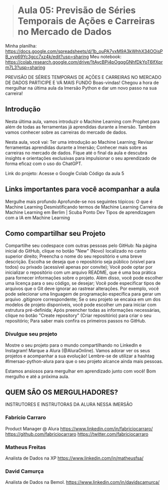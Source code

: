<link
  rel="stylesheet"
  href="https://cdn.jsdelivr.net/gh/dheereshagrwal/colored-icons@1.7.5/src/app/ci.min.css"
/>

> # Aula 05: Previsão de Séries Temporais de Ações e Carreiras no Mercado de Dados

Minha planilha: https://docs.google.com/spreadsheets/d/1b_ouPA7vxM9A3kWhhX34OOisPB_vyp69Yc3gcc7xz4k/edit?usp=sharing
Meu notebook: https://colab.research.google.com/drive/1tAycBPj4pOgqgGNhfDkYoT6IfXprm7L3?usp=sharing

PREVISÃO DE SÉRIES TEMPORAIS DE AÇÕES E CARREIRAS NO MERCADO DE DADOS
PARTICIPE E VÁ MAIS FUNDO
Boas-vindas! Chegou a hora de mergulhar na última aula da Imersão Python e dar um novo passo na sua carreira!

## Introdução

Nesta última aula, vamos introduzir o Machine Learning com Prophet para além de todas as ferramentas já aprendidas durante a Imersão. Também vamos conhecer sobre as carreiras do mercado de dados.

Nesta aula, você vai:
Ter uma introdução ao Machine Learning;
Revisar ferramentas aprendidas durante a Imersão;
Conhecer mais sobre as carreiras no mercado de dados.
Fique até o final da aula e descubra insights e orientações exclusivas para impulsionar o seu aprendizado de forma eficaz com o uso do ChatGPT.

Link do projeto:
Acesse o Google Colab
Código da aula 5

## Links importantes para você acompanhar a aula

Mergulhe mais profundo
Aprofunde-se nos seguintes tópicos:
O que é Machine Learning
Desmistificando termos de Machine Learning
Carreira de Machine Learning em Berlim | Scuba Ponto Dev
Tipos de aprendizagem com a IA em Machine Learning

## Como compartilhar seu Projeto

Compartilhe seu codespace com outras pessoas pelo GitHub:
Na página inicial do GitHub, clique no botão "New" (Novo) localizado no canto superior direito;
Preencha o nome do seu repositório e uma breve descrição. Escolha se deseja que o repositório seja público (visível para todos) ou privado (acessível apenas por convite);
Você pode optar por inicializar o repositório com um arquivo README, que é uma boa prática para fornecer informações sobre o projeto. Além disso, você pode escolher uma licença para o seu código, se desejar;
Você pode especificar tipos de arquivos que o Git deve ignorar ao rastrear alterações. Por exemplo, você pode selecionar uma linguagem de programação específica para gerar um arquivo .gitignore correspondente;
Se o seu projeto se encaixa em um dos modelos de projeto disponíveis, você pode escolher um para iniciar com estrutura pré-definida;
Após preencher todas as informações necessárias, clique no botão "Create repository" (Criar repositório) para criar o seu repositório;
Para saber mais confira os primeiros passos no GitHub.

### Divulgue seu projeto
Mostre o seu projeto para o mundo compartilhando no LinkedIn e Instagram! Marque a Alura (@AluraOnline). Vamos adorar ver os seus projetos e acompanhar a sua evolução! Lembre-se de utilizar a hashtag #Imersao-python-alura para que o seu projeto alcance ainda mais pessoas.

Estamos ansiosos para mergulhar em aprendizado junto com você! Bom mergulho e até a próxima aula.

## QUEM SÃO OS MERGULHADORES?
INSTRUTORES E INSTRUTORAS DA ALURA NESSA IMERSÃO
### Fabrício Carraro
Product Manager @ Alura
https://www.linkedin.com/in/fabriciocarraro/
https://github.com/fabriciocarraro
https://twitter.com/fabriciocarraro

### Matheus Freitas
Analista de Dados na XP
https://www.linkedin.com/in/matheusfsa/

### David Camurça
Analista de Dados na Bemol.
https://www.linkedin.com/in/davidscamurca/
<i class="ci ci-spotify ci-2x"></i>
